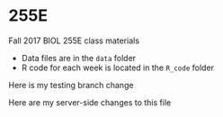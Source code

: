 # 255E

Fall 2017 BIOL 255E class materials

* Data files are in the `data` folder
* R code for each week is located in the `R_code` folder

Here is my testing branch change

Here are my server-side changes to this file
